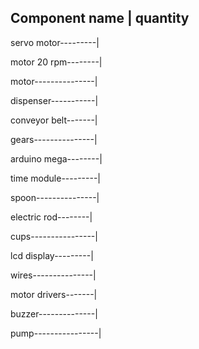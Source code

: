 Component name      |     quantity
-----------------------------------
servo motor---------|

motor 20 rpm--------|

motor---------------|

dispenser-----------|

conveyor belt-------|

gears---------------|

arduino mega--------|

time module---------|

spoon---------------|

electric rod--------|

cups----------------|

lcd display---------|

wires---------------|

motor drivers-------|

buzzer--------------|

pump----------------|
